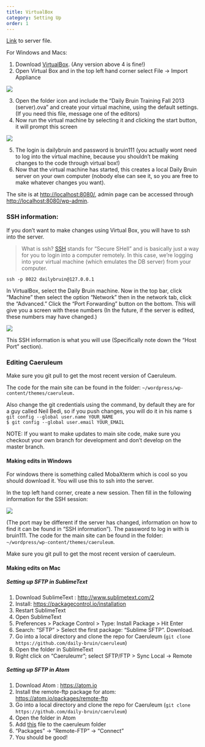 ```yaml
---
title: VirtualBox
category: Setting Up
order: 1
---
```


[Link][1] to server file.

For Windows and Macs:
1. Download [VirtualBox][2]. (Any version above 4 is fine!)
2. Open Virtual Box and in the top left hand corner select File -\> Import Appliance

![][image-1]

3. Open the folder icon and include the “Daily Bruin Training Fall 2013 (server).ova” and create your virtual machine, using the default settings. (If you need this file, message one of the editors)
4. Now run the virtual machine by selecting it and clicking the start button, it will prompt this screen

![][image-2]

5. The login is dailybruin and password is bruin111 (you actually wont need to log into the virtual machine, because you shouldn’t be making changes to the code through virtual box!)
6. Now that the virtual machine has started, this creates a local Daily Bruin server on your own computer (nobody else can see it, so you are free to make whatever changes you want).

The site is at [http://localhost:8080/][3], admin page can be accessed through [http://localhost:8080/wp-admin][4].

### SSH information:

If you don’t want to make changes using Virtual Box, you will have to ssh into the server.
> What is ssh? [SSH][5] stands for “Secure SHell” and is basically just a way for you to login into a computer remotely. In this case, we’re logging into your virtual machine (which emulates the DB server) from your computer.

`ssh -p 8022 dailybruin@127.0.0.1`

In VirtualBox, select the Daily Bruin machine. Now in the top bar, click “Machine” then select the option “Network” then in the network tab, click the “Advanced.” Click the “Port Forwarding” button on the bottom. This will give you a screen with these numbers (In the future, if the server is edited, these numbers may have changed.)

![][image-3]

This SSH information is what you will use (Specifically note down the “Host Port” section).

### Editing Caeruleum

Make sure you git pull to get the most recent version of Caeruleum.

The code for the main site can be found in the folder: `~/wordpress/wp-content/themes/caeruleum.`

Also change the git credentials using the command, by default they are for a guy called Neil Bedi, so if you push changes, you will do it in his name
`$ git config --global user.name YOUR_NAME`  
`$ git config --global user.email YOUR_EMAIL`

NOTE: If you want to make updates to main site code, make sure you checkout your own branch for development and don’t develop on the master branch.

#### Making edits in Windows

For windows there is something called MobaXterm which is cool so you should download it. You will use this to ssh into the server.

In the top left hand corner, create a new session. Then fill in the following information for the SSH session:

![][image-4]

(The port may be different if the server has changed, information on how to find it can be found in “SSH information”). The password to log in with is bruin111. The code for the main site can be found in the folder: `~/wordpress/wp-content/themes/caeruleum`.

Make sure you git pull to get the most recent version of caeruleum.


#### Making edits on Mac

##### Setting up SFTP in SublimeText
1. Download SublimeText : http://www.sublimetext.com/2
2. Install: https://packagecontrol.io/installation
3. Restart SublimeText
4. Open SublimeText
5. Preferences \> Package Control \> Type: Install Package \> Hit Enter
6. Search: “SFTP” \> Select the first package: “Sublime SFTP”. Download.
7. Go into a local directory and clone the repo for Caeruleum (`git clone https://github.com/daily-bruin/caeruleum`)
8. Open the folder in SublimeText
9. Right click on “Caeruleumr”; select SFTP/FTP \> Sync Local -\> Remote  

##### Setting up SFTP in Atom
1. Download Atom : https://atom.io
2. Install the remote-ftp package for atom: https://atom.io/packages/remote-ftp
3. Go into a local directory and clone the repo for Caeruleum (`git clone https://github.com/daily-bruin/caeruleum`)
4. Open the folder in Atom
5. Add [this][6] file to the caeruleum folder
6. “Packages” -\> “Remote-FTP” -\> “Connect”
7. You should be good!  



[1]:	https://drive.google.com/file/d/0B0rqan9NKaMNV05RSnAzWjNyZ2M/view?ts=5833e57b
[2]:	https://www.virtualbox.org/wiki/Downloads
[3]:	http://localhost:8080/
[4]:	http://localhost:8080/wp-admin
[5]:	https://en.wikipedia.org/wiki/Secure_Shell
[6]:	https://gist.github.com/nathunsmitty/c9cee6e86f427e12218109c96a5b0886

[image-1]:	/images/vmsetup00.png
[image-2]:	/images/vmsetup01.png
[image-3]:	/images/vmsetup02.png
[image-4]:	/images/vmsetup03.png